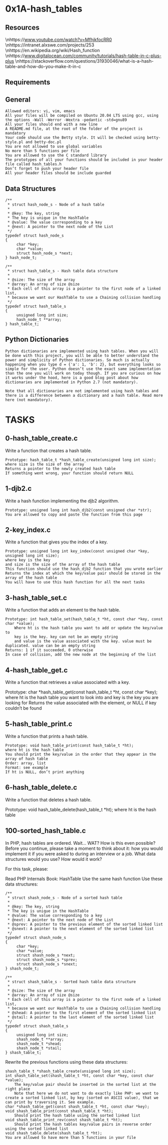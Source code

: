 # 0x1A-hash_tables

## Resources

\nhttps://www.youtube.com/watch?v=MfhjkfocRR0
\nhttps://intranet.alxswe.com/projects/253
\nhttps://en.wikipedia.org/wiki/Hash_function
\nhttps://www.digitalocean.com/community/tutorials/hash-table-in-c-plus-plus
\nhttps://stackoverflow.com/questions/31930046/what-is-a-hash-table-and-how-do-you-make-it-in-c

## Requirements
## General
	
	Allowed editors: vi, vim, emacs
	All your files will be compiled on Ubuntu 20.04 LTS using gcc, using the options -Wall -Werror -Wextra -pedantic -std=gnu89
	All your files should end with a new line
	A README.md file, at the root of the folder of the project is mandatory
	Your code should use the Betty style. It will be checked using betty-style.pl and betty-doc.pl
	You are not allowed to use global variables
	No more than 5 functions per file
	You are allowed to use the C standard library
	The prototypes of all your functions should be included in your header file called hash_tables.h
	Don’t forget to push your header file
	All your header files should be include guarded

## Data Structures

	/**
	 * struct hash_node_s - Node of a hash table
	 *
	 * @key: The key, string
	 * The key is unique in the HashTable
	 * @value: The value corresponding to a key
	 * @next: A pointer to the next node of the List
	 */
	typedef struct hash_node_s
	{
	     char *key;
	     char *value;
	     struct hash_node_s *next;
	} hash_node_t;

	/**
	 * struct hash_table_s - Hash table data structure
	 *
	 * @size: The size of the array
	 * @array: An array of size @size
	 * Each cell of this array is a pointer to the first node of a linked list,
	 * because we want our HashTable to use a Chaining collision handling
	 */
	typedef struct hash_table_s
	{
	     unsigned long int size;
	     hash_node_t **array;
	} hash_table_t;

## Python Dictionaries

	Python dictionaries are implemented using hash tables. When you will be done with this project, you will be able to better understand the power and simplicity of Python dictionaries. So much is actually happening when you type d = {'a': 1, 'b': 2}, but everything looks so simple for the user. Python doesn’t use the exact same implementation than the one you will work on today though. If you are curious on how it works under the hood, here is a good blog post about how dictionaries are implemented in Python 2.7 (not mandatory).

	Note that all dictionaries are not implemented using hash tables and there is a difference between a dictionary and a hash table. Read more here (not mandatory).

# TASKS

## 0-hash_table_create.c

Write a function that creates a hash table.

	Prototype: hash_table_t *hash_table_create(unsigned long int size);
	where size is the size of the array
	Returns a pointer to the newly created hash table
	If something went wrong, your function should return NULL

## 1-djb2.c

Write a hash function implementing the djb2 algorithm.

	Prototype: unsigned long int hash_djb2(const unsigned char *str);
	You are allowed to copy and paste the function from this page

## 2-key_index.c

Write a function that gives you the index of a key.

	Prototype: unsigned long int key_index(const unsigned char *key, unsigned long int size);
	where key is the key
	and size is the size of the array of the hash table
	This function should use the hash_djb2 function that you wrote earlier
	Returns the index at which the key/value pair should be stored in the array of the hash table
	You will have to use this hash function for all the next tasks

## 3-hash_table_set.c

Write a function that adds an element to the hash table.

	Prototype: int hash_table_set(hash_table_t *ht, const char *key, const char *value);
		Where ht is the hash table you want to add or update the key/value to
		key is the key. key can not be an empty string
		and value is the value associated with the key. value must be duplicated. value can be an empty string
	Returns: 1 if it succeeded, 0 otherwise
	In case of collision, add the new node at the beginning of the list

## 4-hash_table_get.c

Write a function that retrieves a value associated with a key.

Prototype: char *hash_table_get(const hash_table_t *ht, const char *key);
	where ht is the hash table you want to look into
	and key is the key you are looking for
Returns the value associated with the element, or NULL if key couldn’t be found

## 5-hash_table_print.c

Write a function that prints a hash table.

	Prototype: void hash_table_print(const hash_table_t *ht);
	where ht is the hash table
	You should print the key/value in the order that they appear in the array of hash table
	Order: array, list
	Format: see example
	If ht is NULL, don’t print anything

## 6-hash_table_delete.c

Write a function that deletes a hash table.

Prototype: void hash_table_delete(hash_table_t *ht);
where ht is the hash table

## 100-sorted_hash_table.c

In PHP, hash tables are ordered. Wait… WAT? How is this even possible?
Before you continue, please take a moment to think about it: how you would implement it if you were asked to during an interview or a job. What data structures would you use? How would it work?

For this task, please:

Read PHP Internals Book: HashTable
Use the same hash function
Use these data structures:

	/**
	 * struct shash_node_s - Node of a sorted hash table
	 *
	 * @key: The key, string
	 * The key is unique in the HashTable
	 * @value: The value corresponding to a key
	 * @next: A pointer to the next node of the List
	 * @sprev: A pointer to the previous element of the sorted linked list
	 * @snext: A pointer to the next element of the sorted linked list
	 */
	typedef struct shash_node_s
	{
	     char *key;
	     char *value;
	     struct shash_node_s *next;
	     struct shash_node_s *sprev;
	     struct shash_node_s *snext;
	} shash_node_t;

	/**
	 * struct shash_table_s - Sorted hash table data structure
	 *
	 * @size: The size of the array
	 * @array: An array of size @size
	 * Each cell of this array is a pointer to the first node of a linked list,
	 * because we want our HashTable to use a Chaining collision handling
	 * @shead: A pointer to the first element of the sorted linked list
	 * @stail: A pointer to the last element of the sorted linked list
	 */
	typedef struct shash_table_s
	{
	     unsigned long int size;
	     shash_node_t **array;
	     shash_node_t *shead;
	     shash_node_t *stail;
	} shash_table_t;

Rewrite the previous functions using these data structures:

	shash_table_t *shash_table_create(unsigned long int size);
	int shash_table_set(shash_table_t *ht, const char *key, const char *value);
		The key/value pair should be inserted in the sorted list at the right place
		Note that here we do not want to do exactly like PHP: we want to create a sorted linked list, by key (sorted on ASCII value), that we can print by traversing it. See example.
	char *shash_table_get(const shash_table_t *ht, const char *key);
	void shash_table_print(const shash_table_t *ht);
		Should print the hash table using the sorted linked list
	void shash_table_print_rev(const shash_table_t *ht);
		Should print the hash tables key/value pairs in reverse order using the sorted linked list
	void shash_table_delete(shash_table_t *ht);
	You are allowed to have more than 5 functions in your file
